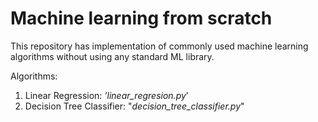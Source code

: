 # Machine learning from scratch
This repository has implementation of commonly used machine learning algorithms without using any standard ML library.

Algorithms:
1) Linear Regression: *'linear_regresion.py*'
2) Decision Tree Classifier: "*decision_tree_classifier.py*"